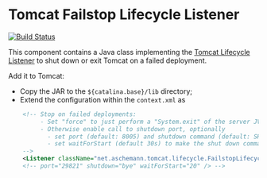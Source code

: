 # Tomcat Failstop Lifecycle Listener

[![Build Status](https://travis-ci.org/ascheman/tomcat-lifecyclelistener.svg?branch=master)](https://travis-ci.org/ascheman/tomcat-lifecyclelistener)

This component contains a Java class implementing the [Tomcat Lifecycle Listener](https://tomcat.apache.org/tomcat-7.0-doc/config/context.html#Lifecycle_Listeners) to 
shut down or exit Tomcat on a failed deployment.

Add it to Tomcat:
 
* Copy the JAR to the ```${catalina.base}/lib``` directory;
* Extend the configuration within the ```context.xml``` as

```xml
    <!-- Stop on failed deployments:
         - Set "force" to just perform a "System.exit" of the server JVM
         - Otherwise enable call to shutdown port, optionally
           - set port (default: 8005) and shutdown command (default: SHUTDOWN) as in server.xml
           - set waitForStart (default 30s) to make the shut down command wait until TC is completely up and running
    -->
    <Listener className="net.aschemann.tomcat.lifecycle.FailstopLifecycleListener" force="true" />
    <!-- port="29821" shutdown="bye" waitForStart="20" /> -->
```